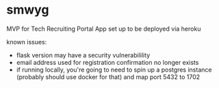 # smwyg
MVP for Tech Recruiting Portal App set up to be deployed via heroku

known issues: 

* flask version may have a security vulnerabilility 
* email address used for registration confirmation no longer exists
* if running locally, you're going to need to spin up a postgres instance (probably should use docker for that) and map port 5432 to 1702
